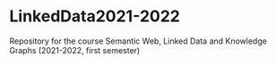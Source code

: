 # LinkedData2021-2022
Repository for the course Semantic Web, Linked Data and Knowledge Graphs (2021-2022, first semester)
